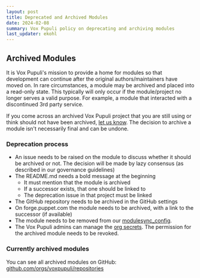```yaml
---
layout: post
title: Deprecated and Archived Modules
date: 2024-02-08
summary: Vox Pupuli policy on deprecating and archiving modules
last_updater: ekohl
---
```


## Archived Modules

It is Vox Pupuli's mission to provide a home for modules so that development can continue after the original authors/maintainers have moved on.
In rare circumstances, a module may be archived and placed into a read-only state.  This typically will only occur if the module/project no longer serves a valid
purpose.  For example, a module that interacted with a discontinued 3rd party service.

If you come across an archived Vox Pupuli project that you are still using or think should not have been archived, [let us know][email].
The decision to archive a module isn't necessarily final and can be undone.

### Deprecation process

* An issue needs to be raised on the module to discuss whether it should be archived or not. The decision will be made by lazy consensus (as described in our governance guidelines)
* The README.md needs a bold message at the beginning
  * It must mention that the module is archived
  * If a successor exists, that one should be linked to
  * The deprecation issue in that project must be linked
* The GitHub repository needs to be archived in the GitHub settings
* On forge.puppet.com the module needs to be archived, with a link to the successor (if available)
* The module needs to be removed from our [modulesync_config][mc].
* The Vox Pupuli admins can manage the [org secrets][secrets]. The permission for the archived module needs to be revoked.

### Currently archived modules

You can see all archived modules on GitHub: [github.com/orgs/voxpupuli/repositories](https://github.com/orgs/voxpupuli/repositories?q=&type=archived&language=&sort=)

[email]: https://groups.io/g/voxpupuli/topics
[mc]: https://github.com/voxpupuli/modulesync_config/blob/master/managed_modules.yml
[secrets]: https://github.com/organizations/voxpupuli/settings/secrets/actions
